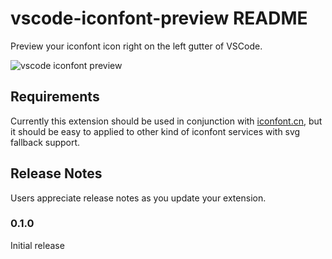 # vscode-iconfont-preview README

Preview your iconfont icon right on the left gutter of VSCode.

![vscode iconfont preview](https://img.alicdn.com/tfs/TB1sLl_dhGYBuNjy0FnXXX5lpXa-1414-1112.png)

## Requirements

Currently this extension should be used in conjunction with [iconfont.cn](https://github.com/jasonslyvia/vscode-iconfont-preview/blob/master/iconfont.cn), but it should be easy to applied to other kind of iconfont services with svg fallback support.

## Release Notes

Users appreciate release notes as you update your extension.

### 0.1.0

Initial release
